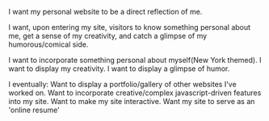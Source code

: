 I want my personal website to be a direct reflection of me.

I want, upon entering my site, visitors to know something personal about me, get a sense of my creativity, and catch a glimpse of my humorous/comical side.

I want to incorporate something personal about myself(New York themed).
I want to display my creativity. 
I want to display a glimpse of humor.

I eventually:
 Want to display a portfolio/gallery of other websites I've worked on.
 Want to incorporate creative/complex javascript-driven features into my site.
 Want to make my site interactive.
 Want my site to serve as an 'online resume'
